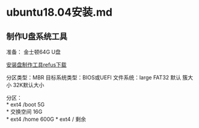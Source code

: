# ubuntu18.04安装.md  

## 制作U盘系统工具  

准备： 金士顿64G U盘  

[安装盘制作工具refus下载](https://rufus.ie/zh/#google_vignette)  

分区类型：MBR  目标系统类型：BIOS或UEFI
文件系统：large FAT32 默认  簇大小 32K默认大小

分区：  
    * ext4  /boot 5G  
    * 交换空间 16G  
    * ext4 /home 600G
    * ext4 /     剩余  
